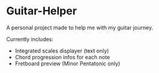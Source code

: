# Guitar-Helper
A personal project made to help me with my guitar journey.

Currently includes:
- Integrated scales displayer (text only)
- Chord progression infos for each note
- Fretboard preview (Minor Pentatonic only)
